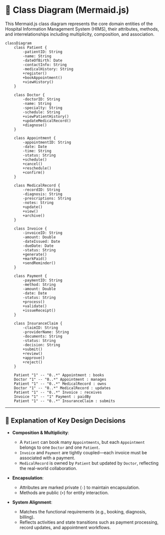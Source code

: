 
# 🧱 Class Diagram (Mermaid.js)

This Mermaid.js class diagram represents the core domain entities of the Hospital Information Management System (HIMS), their attributes, methods, and interrelationships including multiplicity, composition, and association.

```mermaid
classDiagram
    class Patient {
        -patientID: String
        -name: String
        -dateOfBirth: Date
        -contactInfo: String
        -medicalHistory: String
        +register()
        +bookAppointment()
        +viewHistory()
    }

    class Doctor {
        -doctorID: String
        -name: String
        -specialty: String
        -schedule: String
        +viewPatientHistory()
        +updateMedicalRecord()
        +diagnose()
    }

    class Appointment {
        -appointmentID: String
        -date: Date
        -time: String
        -status: String
        +schedule()
        +cancel()
        +reschedule()
        +confirm()
    }

    class MedicalRecord {
        -recordID: String
        -diagnosis: String
        -prescriptions: String
        -notes: String
        +update()
        +view()
        +archive()
    }

    class Invoice {
        -invoiceID: String
        -amount: Double
        -dateIssued: Date
        -dueDate: Date
        -status: String
        +generate()
        +markPaid()
        +sendReminder()
    }

    class Payment {
        -paymentID: String
        -method: String
        -amount: Double
        -date: Date
        -status: String
        +process()
        +validate()
        +issueReceipt()
    }

    class InsuranceClaim {
        -claimID: String
        -providerName: String
        -documents: String
        -status: String
        -decision: String
        +submit()
        +review()
        +approve()
        +reject()
    }

    Patient "1" -- "0..*" Appointment : books
    Doctor "1" -- "0..*" Appointment : manages
    Patient "1" -- "0..*" MedicalRecord : owns
    Doctor "1" -- "0..*" MedicalRecord : updates
    Patient "1" -- "0..*" Invoice : receives
    Invoice "1" -- "1" Payment : paidBy
    Patient "1" -- "0..*" InsuranceClaim : submits
```

---

## 📌 Explanation of Key Design Decisions

- **Composition & Multiplicity**: 
  - A `Patient` can book many `Appointments`, but each `Appointment` belongs to one `Doctor` and one `Patient`.
  - `Invoice` and `Payment` are tightly coupled—each invoice must be associated with a payment.
  - `MedicalRecord` is owned by `Patient` but updated by `Doctor`, reflecting the real-world collaboration.

- **Encapsulation**:
  - Attributes are marked private (`-`) to maintain encapsulation.
  - Methods are public (`+`) for entity interaction.

- **System Alignment**:
  - Matches the functional requirements (e.g., booking, diagnosis, billing).
  - Reflects activities and state transitions such as payment processing, record updates, and appointment workflows.
